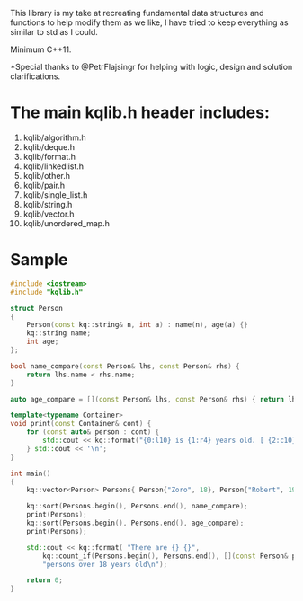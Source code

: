 This library is my take at recreating fundamental data structures and functions to help modify them as we like, I have tried to keep everything as similar to std as I could.

Minimum C++11.

*Special thanks to @PetrFlajsingr for helping with logic, design and solution clarifications.

# The main kqlib.h header includes:

1. kqlib/algorithm.h
2. kqlib/deque.h
3. kqlib/format.h
4. kqlib/linkedlist.h
5. kqlib/other.h
6. kqlib/pair.h
7. kqlib/single_list.h
8. kqlib/string.h
9. kqlib/vector.h
10. kqlib/unordered_map.h

# Sample
```cpp
#include <iostream>
#include "kqlib.h"

struct Person
{
    Person(const kq::string& n, int a) : name(n), age(a) {}
    kq::string name;
    int age;
};

bool name_compare(const Person& lhs, const Person& rhs) {
    return lhs.name < rhs.name;
}

auto age_compare = [](const Person& lhs, const Person& rhs) { return lhs.age < rhs.age; };

template<typename Container>
void print(const Container& cont) {
    for (const auto& person : cont) {
        std::cout << kq::format("{0:l10} is {1:r4} years old. [ {2:c10} ]\n", person.name, person.age, rand());
    } std::cout << '\n';
}

int main()
{
    kq::vector<Person> Persons{ Person{"Zoro", 18}, Person{"Robert", 19}, Person{"Lain", 20}, Person{"Daniel", 17} };

    kq::sort(Persons.begin(), Persons.end(), name_compare);
    print(Persons);
    kq::sort(Persons.begin(), Persons.end(), age_compare);
    print(Persons);

    std::cout << kq::format( "There are {} {}",
        kq::count_if(Persons.begin(), Persons.end(), [](const Person& person) { return person.age >= 18; }),
        "persons over 18 years old\n");

    return 0;
}
```
